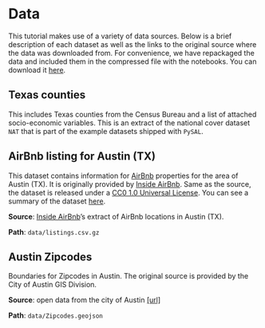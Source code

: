 # Data

This tutorial makes use of a variety of data sources. Below is a brief description of each dataset as well as the links to the original source where the data was downloaded from. For convenience, we have repackaged the data and included them in the compressed file with the notebooks. You can download it [here](../gds_scipy2016.zip).

## Texas counties

This includes Texas counties from the Census Bureau and a list of attached
socio-economic variables. This is an extract of the national cover dataset
`NAT` that is part of the example datasets shipped with `PySAL`.

## AirBnb listing for Austin (TX)

This dataset contains information for [AirBnb](https://www.airbnb.com/) properties for the area of Austin (TX). It is originally provided by [Inside AirBnb](http://insideairbnb.com/). Same as the source, the dataset is released under a [CC0 1.0 Universal License](http://creativecommons.org/publicdomain/zero/1.0/). You can see a summary of the dataset [here](http://insideairbnb.com/austin/index.html).

**Source**: [Inside AirBnb](http://insideairbnb.com/get-the-data.html)’s extract of AirBnb locations in Austin (TX).

**Path**: `data/listings.csv.gz`

## Austin Zipcodes

Boundaries for Zipcodes in Austin. The original source is provided by the City of Austin GIS Division.

**Source**: open data from the city of Austin [[url]](https://data.austintexas.gov/Geodata/Zipcodes/23x8-agw7)

**Path**: `data/Zipcodes.geojson`
